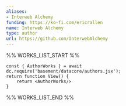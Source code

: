 ```yaml
---
aliases:
- Interweb Alchemy
funding: https://ko-fi.com/ericrallen
name: Interweb Alchemy
type: author
url: https://github.com/InterwebAlchemy
---
```



%% WORKS_LIST_START %%

```datacorejsx
const { AuthorWorks } = await dc.require('basement/datacore/authors.jsx');
return function View() {
    return <AuthorWorks/>
}
```
%% WORKS_LIST_END %%